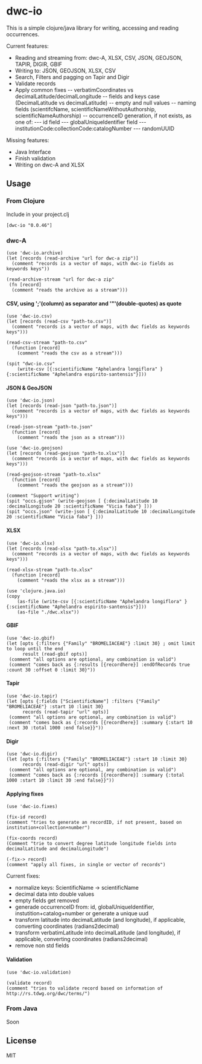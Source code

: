 # dwc-io

This is a simple clojure/java library for writing, accessing and reading occurrences.

Current features:
- Reading and streaming from: dwc-A, XLSX, CSV, JSON, GEOJSON, TAPIR, DIGIR, GBIF
- Writing to: JSON, GEOJSON, XLSX, CSV
- Search, Filters and pagging on Tapir and Digir
- Validate records
- Apply common fixes
-- verbatimCoordinates vs decimalLatitude/decimalLongitude
-- fields and keys case (DecimalLatitude vs decimalLatitude)
-- empty and null values
-- naming fields (scientifcName, scientificNameWithoutAuthorship, scientificNameAuthorship)
-- occurrenceID generation, if not exists, as one of:
--- id field
--- globalUniqueIdentifier field
--- institutionCode:collectionCode:catalogNumber
--- randomUUID

Missing features:
- Java Interface
- Finish validation
- Writing on dwc-A and XLSX 

## Usage

### From Clojure

Include in your project.clj

    [dwc-io "0.0.46"]

### dwc-A

    (use 'dwc-io.archive)
    (let [records (read-archive "url for dwc-a zip")]
      (comment "records is a vector of maps, with dwc-io fields as keywords keys"))

    (read-archive-stream "url for dwc-a zip" 
     (fn [record]
      (comment "reads the archive as a stream")))

#### CSV, using ';'(column) as  separator and '"'(double-quotes) as quote

    (use 'dwc-io.csv) 
    (let [records (read-csv "path-to.csv")]
      (comment "records is a vector of maps, with dwc fields as keywords keys")))

    (read-csv-stream "path-to.csv"
      (function [record]
        (comment "reads the csv as a stream")))

    (spit "dwc-io.csv"
        (write-csv [{:scientificName "Aphelandra longiflora" } {:scientificName "Aphelandra espirito-santensis"}]))

#### JSON & GeoJSON

    (use 'dwc-io.json) 
    (let [records (read-json "path-to.json")]
      (comment "records is a vector of maps, with dwc fields as keywords keys")))

    (read-json-stream "path-to.json"
      (function [record]
        (comment "reads the json as a stream")))

    (use 'dwc-io.geojson) 
    (let [records (read-geojson "path-to.xlsx")]
      (comment "records is a vector of maps, with dwc fields as keywords keys")))

    (read-geojson-stream "path-to.xlsx"
      (function [record]
        (comment "reads the geojson as a stream")))

    (comment "Support writing")
    (spit "occs.gjson" (write-geojson [ {:decimalLatitude 10 :decimalLongitude 20 :scientificName "Vicia faba"} ]))
    (spit "occs.json" (write-json [ {:decimalLatitude 10 :decimalLongitude 20 :scientificName "Vicia faba"} ]))

#### XLSX

    (use 'dwc-io.xlsx) 
    (let [records (read-xlsx "path-to.xlsx")]
      (comment "records is a vector of maps, with dwc fields as keywords keys")))

    (read-xlsx-stream "path-to.xlsx"
      (function [record]
        (comment "reads the xlsx as a stream")))

    (use 'clojure.java.io)
    (copy
        (as-file (write-csv [{:scientificName "Aphelandra longiflora" } {:scientificName "Aphelandra espirito-santensis"}]))
        (as-file "./dwc.xlsx"))

#### GBIF

    (use 'dwc-io.gbif)
    (let [opts {:filters {"Family" "BROMELIACEAE"} :limit 30} ; omit limit to loop until the end
          result (read-gbif opts)]
     (comment "all options are optional, any combination is valid")
     (comment "comes back as {:results [{recordhere}] :endOfRecords true :count 30 :offset 0 :limit 30}"))

#### Tapir

    (use 'dwc-io.tapir)
    (let [opts {:fields ["ScientificName"] :filters {"Family" "BROMELIACEAE"} :start 10 :limit 30}
          records (read-tapir "url" opts)]
     (comment "all options are optional, any combination is valid")
     (comment "comes back as {:records [{recordhere}] :summary {:start 10 :next 30 :total 1000 :end false}}"))

#### Digir

    (use 'dwc-io.digir)
    (let [opts {:filters {"Family" "BROMELIACEAE"} :start 10 :limit 30}
          records (read-digir "url" opts)]
     (comment "all options are optional, any combination is valid")
     (comment "comes back as {:records [{recordhere}] :summary {:total 1000 :start 10 :limit 30 :end false}}"))

#### Applying fixes

    (use 'dwc-io.fixes)

    (fix-id record)
    (comment "tries to generate an recordID, if not present, based on institution+collection+number")

    (fix-coords record)
    (Comment "trie to convert degree latitude longitude fields into decimalLatitude and decimalLongitude")

    (-fix-> record)
    (comment "apply all fixes, in single or vector of records")

Current fixes:
- normalize keys: ScientificName -> scientificName
- decimal data into double values
- empty fields get removed
- generade occurrenceID from: id, globalUniqueIdentifier, instutition+catalog+number or generate a unique uud
- transform latitude into decimalLatitude (and longitude), if applicable, converting coordinates (radians2decimal)
- transform verbatimLatitude into decimalLatitude (and longitude), if applicable, converting coordinates (radians2decimal)
- remove non std fields

#### Validation

    (use 'dwc-io.validation)

    (validate record)
    (comment "tries to validate record based on information of http://rs.tdwg.org/dwc/terms/")

### From Java

Soon

## License

MIT

